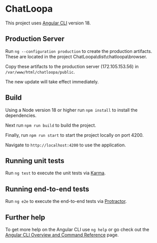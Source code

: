 # ChatLoopa

This project uses [Angular CLI](https://github.com/angular/angular-cli) version 18.

## Production Server

Run `ng --configuration production` to create the production artifacts. These are located in the project ChatLoopa\dist\chatloopa\browser.

Copy these artifacts to the production server (172.105.153.56) in `/var/www/html/chatloopa/public`. 

The new update will take effect immediately.

## Build

Using a Node version 18 or higher run `npm install` to install the dependencies.

Next run `npm run build` to build the project.

Finally, run `npm run start` to start the project locally on port 4200.

Navigate to `http://localhost:4200` to use the application.

## Running unit tests

Run `ng test` to execute the unit tests via [Karma](https://karma-runner.github.io).

## Running end-to-end tests

Run `ng e2e` to execute the end-to-end tests via [Protractor](http://www.protractortest.org/).

## Further help

To get more help on the Angular CLI use `ng help` or go check out the [Angular CLI Overview and Command Reference](https://angular.io/cli) page.
